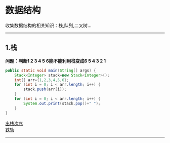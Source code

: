 # 数据结构  

收集数据结构的相关知识：栈,队列,二叉树...  

---

## 1.栈  

**问题：判断1 2 3 4 5 6能不能利用栈变成6 5 4 3 2 1**

```java
public static void main(String[] args) {
	Stack<Integer> stack=new Stack<Integer>();
	int[] arr={1,2,3,4,5,6};
	for (int i = 0; i < arr.length; i++) {
		stack.push(arr[i]);
	}
	for (int i = 0; i < arr.length; i++) {
		System.out.print(stack.pop()+" ");
	}
}
```
[出栈次序](../doc_B/Stack.md#1出栈次序)  
[铁轨](../doc_B/Stack.md#2铁轨)  

---